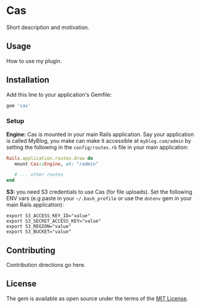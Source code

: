 # Cas
Short description and motivation.

## Usage

How to use my plugin.

## Installation

Add this line to your application's Gemfile:

```ruby
gem 'cas'
```

### Setup

**Engine:** Cas is mounted in your main Rails application. Say your application
is called MyBlog, you make can make it accessible at `myblog.com/admin`
by setting the following in the `config/routes.rb` file in your main
application:

```ruby
Rails.application.routes.draw do
   mount Cas::Engine, at: "/admin"

   # ... other routes
end
```

**S3:** you need S3 credentials to use Cas (for file uploads). Set the
following ENV vars (e.g paste in your `~/.bash_profile` or use the `dotenv`
gem in your main Rails application):

    export S3_ACCESS_KEY_ID="value"
    export S3_SECRET_ACCESS_KEY="value"
    export S3_REGION="value"
    export S3_BUCKET="value"

## Contributing
Contribution directions go here.

## License
The gem is available as open source under the terms of the [MIT License](http://opensource.org/licenses/MIT).
